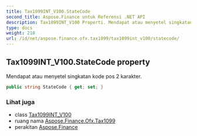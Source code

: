 ```yaml
---
title: Tax1099INT_V100.StateCode
second_title: Aspose.Finance untuk Referensi .NET API
description: Tax1099INT_V100 Properti. Mendapat atau menyetel singkatan kode pos 2 karakter.
type: docs
weight: 210
url: /id/net/aspose.finance.ofx.tax1099/tax1099int_v100/statecode/
---
```

## Tax1099INT_V100.StateCode property

Mendapat atau menyetel singkatan kode pos 2 karakter.

```csharp
public string StateCode { get; set; }
```

### Lihat juga

* class [Tax1099INT_V100](../)
* ruang nama [Aspose.Finance.Ofx.Tax1099](../../tax1099int_v100/)
* perakitan [Aspose.Finance](../../../)


